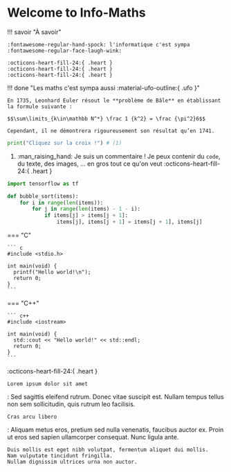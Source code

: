 # Welcome to Info-Maths

!!! savoir "À savoir"

    :fontawesome-regular-hand-spock: l'informatique c'est sympa :fontawesome-regular-face-laugh-wink:

    :octicons-heart-fill-24:{ .heart }
    :octicons-heart-fill-24:{ .heart }
    :octicons-heart-fill-24:{ .heart }

!!! done "Les maths c'est sympa aussi :material-ufo-outline:{ .ufo }"

    En 1735, Leonhard Euler résout le **problème de Bâle** en établissant la formule suivante :

    $$\sum\limits_{k\in\mathbb N^*} \frac 1 {k^2} = \frac {\pi^2}6$$

    Cependant, il ne démontrera rigoureusement son résultat qu’en 1741.


```python
print("Cliquez sur la croix !") # (1)
```

1.  :man_raising_hand: Je suis un commentaire ! Je peux contenir du  `code`, du texte, des images, ... en gros tout ce qu'on veut :octicons-heart-fill-24:{ .heart }



``` py
import tensorflow as tf
```

``` py title="bubble_sort.py"
def bubble_sort(items):
    for i in range(len(items)):
        for j in range(len(items) - 1 - i):
            if items[j] > items[j + 1]:
                items[j], items[j + 1] = items[j + 1], items[j]
```




=== "C"

    ``` c
    #include <stdio.h>

    int main(void) {
      printf("Hello world!\n");
      return 0;
    }
    ```

=== "C++"

    ``` c++
    #include <iostream>

    int main(void) {
      std::cout << "Hello world!" << std::endl;
      return 0;
    }
    ```
:octicons-heart-fill-24:{ .heart }








`Lorem ipsum dolor sit amet`

:   Sed sagittis eleifend rutrum. Donec vitae suscipit est. Nullam tempus
    tellus non sem sollicitudin, quis rutrum leo facilisis.

`Cras arcu libero`

:   Aliquam metus eros, pretium sed nulla venenatis, faucibus auctor ex. Proin
    ut eros sed sapien ullamcorper consequat. Nunc ligula ante.

    Duis mollis est eget nibh volutpat, fermentum aliquet dui mollis.
    Nam vulputate tincidunt fringilla.
    Nullam dignissim ultrices urna non auctor.

